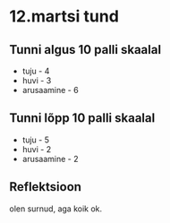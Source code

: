 # 12.martsi tund

## Tunni algus 10 palli skaalal

-   tuju - 4
-   huvi - 3
-   arusaamine - 6

## Tunni lõpp 10 palli skaalal

-   tuju - 5
-   huvi - 2
-   arusaamine - 2

## Reflektsioon

olen surnud, aga koik ok.
